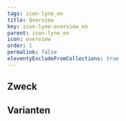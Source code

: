 ```yaml
---
tags: icon-lyne_en
title: Overview
key: icon-lyne-overview_en
parent: icon-lyne_en
icon: overview
order: 1
permalink: false
eleventyExcludeFromCollections: true
---
```


## Zweck

## Varianten

